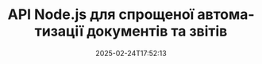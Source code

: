 ---
############################# Static ############################
layout: "landing"
date: 2025-02-24T17:52:13
draft: false

lang: uk
product: "Assembly"
product_tag: "assembly"
platform: "Node.js via Java"
platform_tag: "nodejs-java"

############################# Drop-down ############################
supported_platforms:
  items:
    # supported_platforms loop
    - title: ".NET"
      tag: "net"
    # supported_platforms loop
    - title: "Java"
      tag: "java"
    # supported_platforms loop
    - title: "Node.js"
      tag: "nodejs-java"

############################# Head ############################
head_title: "Node.js інструмент для створення, автоматизації та налаштування документів"
head_description: "Бібліотека Node.js для автоматизації робочих процесів документів. Генеруйте PDF, Word, Excel, PowerPoint, HTML та електронні листи з ваших шаблонів."

############################# Header ############################
title: "API Node.js для спрощеної автоматизації документів та звітів"
description: "Оптимізуйте генерацію звітів на JavaScript, об'єднуючи ваші дані з заздалегідь створеними шаблонами."
words:
  for: "для"

actions:
  main: "Розпочніть свій безкоштовний trial на NPM"
  main_link: "https://www.npmjs.com/package/@groupdocs/groupdocs.assembly"
  alt: "Ліцензування"
  alt_link: "https://purchase.groupdocs.com/pricing/assembly/nodejs-java/"
  title: "Готові почати?"
  description: "Спробуйте функції GroupDocs.Assembly безкоштовно або запитайте ліцензію."

release:
  title: "Версія {0} випущена"
  notes: "Дивіться, що нового"
  downloads: "Завантаження"
  link: "https://releases.groupdocs.com/assembly/nodejs-java/"

code:
  title: "Створити графік у документі Word за допомогою Node.js"
  more: "Більше прикладів"
  more_link: "https://github.com/groupdocs-assembly/GroupDocs.Assembly-for-Node.js-via-Java/"
  install: "npm i @groupdocs/groupdocs.assembly"
  content: |
    ```javascript {style=abap}
    const assemblyLib = require('@groupdocs/groupdocs.assembly');

    // Шлях до основного шаблону
    const template = "chart_template.docx";

    // Отримайте дані продуктивності менеджерів з джерела
    const data_table = 
        new assemblyLib.DocumentTable("Managers.json", 1);

    // Створіть екземпляр DataSourceInfo з даними
    const data 
        = new assemblyLib.DataSourceInfo(data_table, "managers");

    // Встановіть кольори діаграми, використовуючи інший DataSourceInfo
    const design = 
        new assemblyLib.DataSourceInfo("red", "color");

    // Заповніть шаблон даними та збережіть його вихідним
    const asm = new assemblyLib.DocumentAssembler();
    asm.assembleDocument(template, "result.docx", data, design);
    ```

############################# Overview ############################
overview:
  enable: true
  title: "Огляд GroupDocs.Assembly"
  description: "Бібліотека Node.js створена для програмного створення документів з інтегрованим обробленням даних."
  features:
    # feature loop
    - title: "Інтеграція бізнес-даних у шаблони з JavaScript"
      content: "Генеруйте вишукані звіти, вбудовуючи дані JSON, XML або інші дані у шаблони за допомогою GroupDocs.Assembly for Node.js via Java."

    # feature loop
    - title: "Управління вбудованим контентом"
      content: "Автоматично заповнюйте таблиці, графіки та інші візуальні елементи у ваших документах за допомогою зовнішніх даних."

    # feature loop
    - title: "Налаштовувані параметри"
      content: "GroupDocs.Assembly for Node.js via Java дозволяє вам додавати функції, такі як штрих-коди, отримувати дані з URL-адрес та експортувати файли у різних форматах."

############################# Platforms ############################
platforms:
  enable: true
  title: "Платформна незалежність"
  description: "GroupDocs.Assembly for Node.js via Java безперешкодно інтегрується з провідними операційними системами, фреймворками та менеджерами пакетів."
  items:
    # platform loop
    - title: "Amazon"
      image: "amazon"
    # platform loop
    - title: "Docker"
      image: "docker"
    # platform loop
    - title: "Azure"
      image: "azure"
    # platform loop
    - title: "Eclipse"
      image: "eclipse"
    # platform loop
    - title: "IntelliJ"
      image: "intellij"
    # platform loop
    - title: "Windows"
      image: "windows"
    # platform loop
    - title: "Linux"
      image: "linux"
    # platform loop
    - title: "Maven"
      image: "maven"

############################# File formats ############################
formats:
  enable: true
  title: "Підтримувані формати файлів"
  description: |
    GroupDocs.Assembly for Node.js via Java підтримує широкий спектр [форматів документів](https://docs.groupdocs.com/assembly/nodejs-java/supported-document-formats/).
  groups:
    # group loop
    - color: "green"
      content: |
        ### Формати Microsoft Office
        * **Word:**  DOCX, DOC, DOCM, DOT, DOTX, DOTM, RTF, WordprocessingML
        * **Excel:** XLSX, XLS, XLSM, XLSB, XLTM, XLT, XLTM, XLTX, SpreadsheetML
        * **PowerPoint:** PPT, PPTX, PPTM, PPS, PPSX, PPSM, POTM, POTX
    # group loop
    - color: "blue"
      content: |
        ### Зображення та інші формати
        * **Переносні:** PDF
        * **Зображення:** SVG, TIFF
        * **Інші офісні формати:** ODT, OTT, OTS, ODS, ODP, OTP
      # group loop
    - color: "red"
      content: |
        ### Інші формати
        * **Веб:** HTML, MHTML
        * **Електронні листи:** EML, MSG, EMLX
        * **Інше:** EPUB, MD

############################# Features ############################
features:
  enable: true
  title: "Основні функції GroupDocs.Assembly"
  description: "Створюйте динамічні документи та звіти з потужними інструментами управління даними."

  items:
    # feature loop
    - icon: "preview"
      title: "Багаті візуалізації даних"
      content: "Легко вставляйте графіки, таблиці, зображення та списки у свої документи з повною настройкою."

    # feature loop
    - icon: "manipulate"
      title: "Перетворення ваших даних"
      content: "Використовуйте інструменти, такі як формули та сортування, для ефективної структурування та відображення інформації."

    # feature loop
    - icon: "two_pages"
      title: "Широка сумісність форматів"
      content: "Працюйте бездоганно з популярними форматами файлів для шаблонів та виходу."

    # feature loop
    - icon: "document_settings"
      title: "Розширене налаштування шаблонів"
      content: "Форматуйте шаблони з числовими, алфавітними та іншими параметрами стилізації."

    # feature loop
    - icon: "text"
      title: "Динамічна генерація штрих-кодів"
      content: "Створюйте та вбудовуйте зображення штрих-кодів безпосередньо у свої документи на вимогу."

    # feature loop
    - icon: "add"
      title: "Гнучке стилізування тексту"
      content: "Легко застосовуйте текстові стилі, такі як застосування великих літер або заголовний регістр у ваших шаблонах."

    # feature loop
    - icon: "manipulate"
      title: "Динамічне вставлення контенту"
      content: "Включайте контент з зовнішніх файлів динамічно під час генерації документів."

    # feature loop
    - icon: "convert"
      title: "Експорт у різні формати"
      content: "Зберігайте документи у кількох форматах з вашими вказаними конфігураціями."

    # feature loop
    - icon: "update"
      title: "Динамічне вбудовування медіа"
      content: "Вставляйте зображення або інші елементи за допомогою даних Base64 під час створення документів."

############################# Code samples ############################
code_samples:
  enable: true
  title: "Приклади коду"
  description: "Відкрийте практичні приклади використання GroupDocs.Assembly для поширених задач."
  items:
    # code sample loop
    - title: "Додати маркований список у документи Word"
      content: |
        Дізнайтеся, як створити [марковані списки](https://docs.groupdocs.com/assembly/nodejs-java/bulleted-list-in-word-processing-document/) у документах Word для ефективної організації даних. Цей приклад демонструє, як згенерувати маркований список за допомогою GroupDocs.Assembly.
        {{< landing/code title="Додати маркований список у документи Word">}}
        ```javascript {style=abap}
        // Вставте цей шаблон на сторінку документа:
        // Показники продуктивності менеджерів
        // . <<foreach [in products]>><<[ProductName]>>
        // <</foreach>>

        const assemblyLib = require('@groupdocs/groupdocs.assembly');

        // Вкажіть шлях до шаблону
        const template = "Bulleted List Template.docx";

        // Встановіть шлях до вихідного файлу
        const result = "Result Report.docx"

        // Отримайте дані менеджерів з джерела JSON
        const dataSource = new assemblyLib.JsonDataSource("Report data.json");
        const data = new assemblyLib.DataSourceInfo(dataSource, "managers")

        // Генеруйте звіт з заповненими даними
        const assembler = new assemblyLib.DocumentAssembler();
        assembler.assembleDocument(template, result, data);
        ```
        {{< /landing/code >}}
    # code sample loop
    - title: "Вставити кругові графіки у PowerPoint"
      content: |
        Дізнайтеся, як використати шаблони та XML для додавання [кругових графіків](https://docs.groupdocs.com/assembly/nodejs-java/pie-chart-in-presentation-document/) до ваших презентацій. Покращте свої звіти з круговими графіками для візуального та чіткого представлення даних.
        {{< landing/code title="Вставити кругові графіки у PowerPoint">}}
        ```javascript {style=abap} 
        // Додайте шаблон заголовка діаграми до презентації:
        // Дохід клієнтів <<foreach [in customers]>> 
        // <<x [CustomerName]>>

        // Також включіть шаблон даних діаграми:
        // Total Order Price<<foreach [in customers]>> 
        // <<x [CustomerName]>>

        const assemblyLib = require('@groupdocs/groupdocs.assembly');

        // Вкажіть шлях до шаблону діаграми
        const template = "Pie Chart Template.pptx";

        // Встановіть шлях до вихідного файлу
        const result = "Result Report.pptx"

        // Отримайте дані клієнтів з джерела XML
        const dataSource = new assemblyLib.JsonDataSource("Chart data.xml");
        const data = new assemblyLib.DataSourceInfo(dataSource, "customers")

        // Згенеруйте діаграму та збережіть результат
        const assembler = new assemblyLib.DocumentAssembler();
        assembler.assembleDocument(template, result, data);
        ```
        {{< /landing/code >}}

---